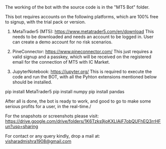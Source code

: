 The working of the bot with the source code is in the "MT5 Bot" folder.

This bot requires accounts on the following platforms, which are 100% free to signup, with the trial pack or version.

1. MetaTrader5 (MT5): https://www.metatrader5.com/en/download
This needs to be downloaded and needs an account to be logged in. User can create a demo account for no risk scenarios.
 
2. PineConnector: https://www.pineconnector.com/
This just requires a valid signup and a passkey, which will be received on the registered email for the connection of MT5 with IC Market.

3. JupyterNotebook: https://jupyter.org/
This is required to execute the code and run the BOT, with all the Pyhton extensions mentioned below should be installed.

pip install MetaTrader5
pip install numpy
pip install pandas

After all is done, the bot is ready to work, and good to go to make some serious profits for a user, in the real-time./

For the snapshots or screenshots please visit:
https://drive.google.com/drive/folders/1K6Tzks9joKXLIAiF7obQUFhEQ3rrHFun?usp=sharing


For contact or any query kindly, drop a mail at:
visharadmishra1908@gmail.com
